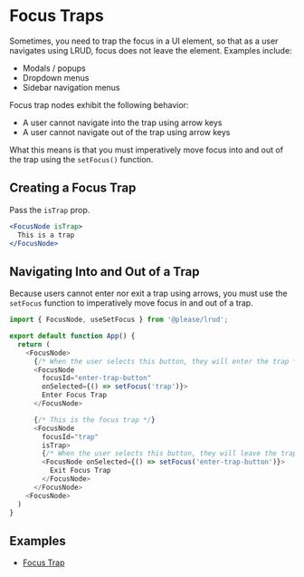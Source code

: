 # Focus Traps

Sometimes, you need to trap the focus in a UI element, so that as a user navigates using LRUD,
focus does not leave the element. Examples include:

- Modals / popups
- Dropdown menus
- Sidebar navigation menus

Focus trap nodes exhibit the following behavior:

- A user cannot navigate into the trap using arrow keys
- A user cannot navigate out of the trap using arrow keys

What this means is that you must imperatively move focus into and out of the trap
using the `setFocus()` function.

## Creating a Focus Trap

Pass the `isTrap` prop.

```jsx
<FocusNode isTrap>
  This is a trap
</FocusNode>
```

## Navigating Into and Out of a Trap

Because users cannot enter nor exit a trap using arrows, you must use the `setFocus` function to
imperatively move focus in and out of a trap.

```js
import { FocusNode, useSetFocus } from '@please/lrud';

export default function App() {
  return (
    <FocusNode>
      {/* When the user selects this button, they will enter the trap */}
      <FocusNode
        focusId="enter-trap-button"
        onSelected={() => setFocus('trap')}>
        Enter Focus Trap
      </FocusNode>

      {/* This is the focus trap */}
      <FocusNode
        focusId="trap"
        isTrap>
        {/* When the user selects this button, they will leave the trap */}
        <FocusNode onSelected={() => setFocus('enter-trap-button')}>
          Exit Focus Trap
        </FocusNode>
      </FocusNode>
    <FocusNode>
  )
}
```

## Examples

- [Focus Trap](../examples/focus-trap)